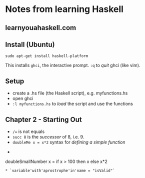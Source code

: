# Notes from learning Haskell
## learnyouahaskell.com

## Install (Ubuntu)
`sudo apt-get install haskell-platform`

This installs `ghci`, the interactive prompt.
`:q` to *quit* ghci (like vim).

## Setup
* create a .hs file (the Haskell script), e.g. myfunctions.hs
* open ghci
* `:l myfunctions.hs` to *load* the script and use the functions

## Chapter 2 - Starting Out
* `/=` is not equals
* `succ 8` is the *successor* of 8, i.e. 9.
* `doubleMe x = x*2` syntax for *defining a simple function*
* ```haskell
doubleSmallNumber x = if x > 100
                      then x
                      else x*2

``` *conditionals* must have *else*, because the if statement must return a value.
* `variable'with'aprostrophe'in'name = "isValid"`
